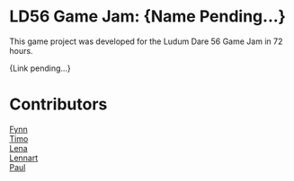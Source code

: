 # LD56 Game Jam: {Name Pending...}

This game project was developed for the Ludum Dare 56 Game Jam in 72 hours.

{Link pending...}

# Contributors
[Fynn](https://github.com/FynnRieger)  
[Timo](https://github.com/timo-eberl)  
[Lena](...)  
[Lennart](...)  
[Paul](https://github.com/captainpmm)
